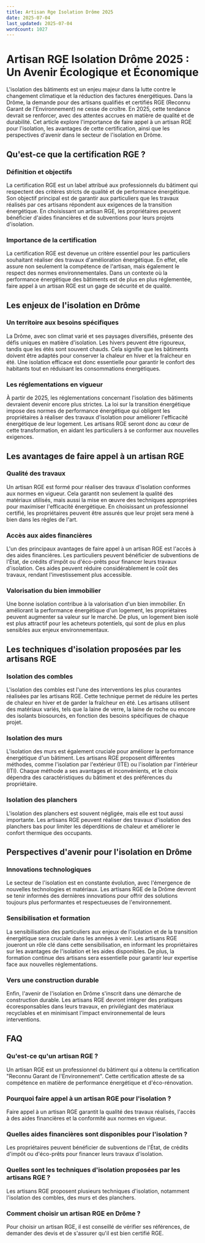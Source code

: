 ```yaml
---
title: Artisan Rge Isolation Drôme 2025
date: 2025-07-04
last_updated: 2025-07-04
wordcount: 1027
---
```


# Artisan RGE Isolation Drôme 2025 : Un Avenir Écologique et Économique

L'isolation des bâtiments est un enjeu majeur dans la lutte contre le changement climatique et la réduction des factures énergétiques. Dans la Drôme, la demande pour des artisans qualifiés et certifiés RGE (Reconnu Garant de l'Environnement) ne cesse de croître. En 2025, cette tendance devrait se renforcer, avec des attentes accrues en matière de qualité et de durabilité. Cet article explore l'importance de faire appel à un artisan RGE pour l'isolation, les avantages de cette certification, ainsi que les perspectives d'avenir dans le secteur de l'isolation en Drôme.

## Qu'est-ce que la certification RGE ?

### Définition et objectifs

La certification RGE est un label attribué aux professionnels du bâtiment qui respectent des critères stricts de qualité et de performance énergétique. Son objectif principal est de garantir aux particuliers que les travaux réalisés par ces artisans répondent aux exigences de la transition énergétique. En choisissant un artisan RGE, les propriétaires peuvent bénéficier d'aides financières et de subventions pour leurs projets d'isolation.

### Importance de la certification

La certification RGE est devenue un critère essentiel pour les particuliers souhaitant réaliser des travaux d'amélioration énergétique. En effet, elle assure non seulement la compétence de l'artisan, mais également le respect des normes environnementales. Dans un contexte où la performance énergétique des bâtiments est de plus en plus réglementée, faire appel à un artisan RGE est un gage de sécurité et de qualité.

## Les enjeux de l'isolation en Drôme

### Un territoire aux besoins spécifiques

La Drôme, avec son climat varié et ses paysages diversifiés, présente des défis uniques en matière d'isolation. Les hivers peuvent être rigoureux, tandis que les étés sont souvent chauds. Cela signifie que les bâtiments doivent être adaptés pour conserver la chaleur en hiver et la fraîcheur en été. Une isolation efficace est donc essentielle pour garantir le confort des habitants tout en réduisant les consommations énergétiques.

### Les réglementations en vigueur

À partir de 2025, les réglementations concernant l'isolation des bâtiments devraient devenir encore plus strictes. La loi sur la transition énergétique impose des normes de performance énergétique qui obligent les propriétaires à réaliser des travaux d'isolation pour améliorer l'efficacité énergétique de leur logement. Les artisans RGE seront donc au cœur de cette transformation, en aidant les particuliers à se conformer aux nouvelles exigences.

## Les avantages de faire appel à un artisan RGE

### Qualité des travaux

Un artisan RGE est formé pour réaliser des travaux d'isolation conformes aux normes en vigueur. Cela garantit non seulement la qualité des matériaux utilisés, mais aussi la mise en œuvre des techniques appropriées pour maximiser l'efficacité énergétique. En choisissant un professionnel certifié, les propriétaires peuvent être assurés que leur projet sera mené à bien dans les règles de l'art.

### Accès aux aides financières

L'un des principaux avantages de faire appel à un artisan RGE est l'accès à des aides financières. Les particuliers peuvent bénéficier de subventions de l'État, de crédits d'impôt ou d'éco-prêts pour financer leurs travaux d'isolation. Ces aides peuvent réduire considérablement le coût des travaux, rendant l'investissement plus accessible.

### Valorisation du bien immobilier

Une bonne isolation contribue à la valorisation d'un bien immobilier. En améliorant la performance énergétique d'un logement, les propriétaires peuvent augmenter sa valeur sur le marché. De plus, un logement bien isolé est plus attractif pour les acheteurs potentiels, qui sont de plus en plus sensibles aux enjeux environnementaux.

## Les techniques d'isolation proposées par les artisans RGE

### Isolation des combles

L'isolation des combles est l'une des interventions les plus courantes réalisées par les artisans RGE. Cette technique permet de réduire les pertes de chaleur en hiver et de garder la fraîcheur en été. Les artisans utilisent des matériaux variés, tels que la laine de verre, la laine de roche ou encore des isolants biosourcés, en fonction des besoins spécifiques de chaque projet.

### Isolation des murs

L'isolation des murs est également cruciale pour améliorer la performance énergétique d'un bâtiment. Les artisans RGE proposent différentes méthodes, comme l'isolation par l'extérieur (ITE) ou l'isolation par l'intérieur (ITI). Chaque méthode a ses avantages et inconvénients, et le choix dépendra des caractéristiques du bâtiment et des préférences du propriétaire.

### Isolation des planchers

L'isolation des planchers est souvent négligée, mais elle est tout aussi importante. Les artisans RGE peuvent réaliser des travaux d'isolation des planchers bas pour limiter les déperditions de chaleur et améliorer le confort thermique des occupants.

## Perspectives d'avenir pour l'isolation en Drôme

### Innovations technologiques

Le secteur de l'isolation est en constante évolution, avec l'émergence de nouvelles technologies et matériaux. Les artisans RGE de la Drôme devront se tenir informés des dernières innovations pour offrir des solutions toujours plus performantes et respectueuses de l'environnement.

### Sensibilisation et formation

La sensibilisation des particuliers aux enjeux de l'isolation et de la transition énergétique sera cruciale dans les années à venir. Les artisans RGE joueront un rôle clé dans cette sensibilisation, en informant les propriétaires sur les avantages de l'isolation et les aides disponibles. De plus, la formation continue des artisans sera essentielle pour garantir leur expertise face aux nouvelles réglementations.

### Vers une construction durable

Enfin, l'avenir de l'isolation en Drôme s'inscrit dans une démarche de construction durable. Les artisans RGE devront intégrer des pratiques écoresponsables dans leurs travaux, en privilégiant des matériaux recyclables et en minimisant l'impact environnemental de leurs interventions.

## FAQ

### Qu'est-ce qu'un artisan RGE ?

Un artisan RGE est un professionnel du bâtiment qui a obtenu la certification "Reconnu Garant de l'Environnement". Cette certification atteste de sa compétence en matière de performance énergétique et d'éco-rénovation.

### Pourquoi faire appel à un artisan RGE pour l'isolation ?

Faire appel à un artisan RGE garantit la qualité des travaux réalisés, l'accès à des aides financières et la conformité aux normes en vigueur.

### Quelles aides financières sont disponibles pour l'isolation ?

Les propriétaires peuvent bénéficier de subventions de l'État, de crédits d'impôt ou d'éco-prêts pour financer leurs travaux d'isolation.

### Quelles sont les techniques d'isolation proposées par les artisans RGE ?

Les artisans RGE proposent plusieurs techniques d'isolation, notamment l'isolation des combles, des murs et des planchers.

### Comment choisir un artisan RGE en Drôme ?

Pour choisir un artisan RGE, il est conseillé de vérifier ses références, de demander des devis et de s'assurer qu'il est bien certifié RGE.